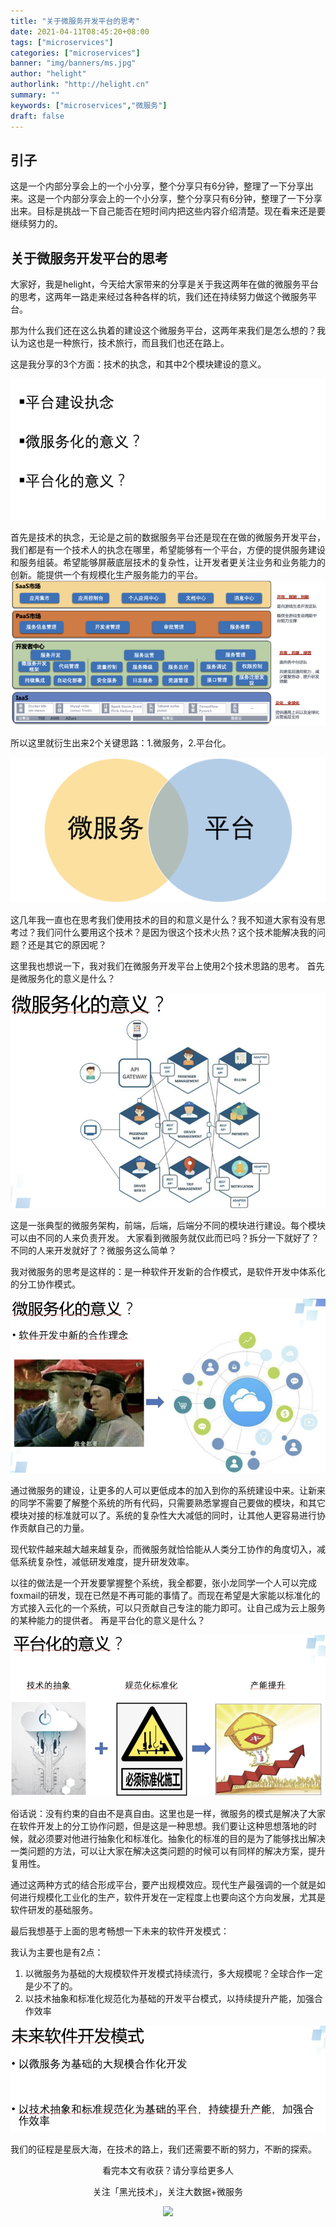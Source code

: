 ```yaml
---
title: "关于微服务开发平台的思考"
date: 2021-04-11T08:45:20+08:00
tags: ["microservices"]
categories: ["microservices"]
banner: "img/banners/ms.jpg"
author: "helight"
authorlink: "http://helight.cn"
summary: ""
keywords: ["microservices","微服务"]
draft: false
---
```


## 引子

这是一个内部分享会上的一个小分享，整个分享只有6分钟，整理了一下分享出来。这是一个内部分享会上的一个小分享，整个分享只有6分钟，整理了一下分享出来。目标是挑战一下自己能否在短时间内把这些内容介绍清楚。现在看来还是要继续努力的。

## 关于微服务开发平台的思考
大家好，我是helight，今天给大家带来的分享是关于我这两年在做的微服务平台的思考，这两年一路走来经过各种各样的坑，我们还在持续努力做这个微服务平台。

那为什么我们还在这么执着的建设这个微服务平台，这两年来我们是怎么想的？我认为这也是一种旅行，技术旅行，而且我们也还在路上。

这是我分享的3个方面：技术的执念，和其中2个模块建设的意义。

![](imgs/1.png)

首先是技术的执念，无论是之前的数据服务平台还是现在在做的微服务开发平台，我们都是有一个技术人的执念在哪里，希望能够有一个平台，方便的提供服务建设和服务组装。希望能够屏蔽底层技术的复杂性，让开发者更关注业务和业务能力的创新。能提供一个有规模化生产服务能力的平台。
![](imgs/2.png)

所以这里就衍生出来2个关键思路：1.微服务，2.平台化。

![](imgs/3.png)

这几年我一直也在思考我们使用技术的目的和意义是什么？我不知道大家有没有思考过？我们问什么要用这个技术？是因为很这个技术火热？这个技术能解决我的问题？还是其它的原因呢？

这里我也想说一下，我对我们在微服务开发平台上使用2个技术思路的思考。
首先是微服务化的意义是什么？

![](imgs/4.png)

这是一张典型的微服务架构，前端，后端，后端分不同的模块进行建设。每个模块可以由不同的人来负责开发。
大家看到微服务就仅此而已吗？拆分一下就好了？不同的人来开发就好了？微服务这么简单？

我对微服务的思考是这样的：是一种软件开发新的合作模式，是软件开发中体系化的分工协作模式。

![](imgs/5.png)

通过微服务的建设，让更多的人可以更低成本的加入到你的系统建设中来。让新来的同学不需要了解整个系统的所有代码，只需要熟悉掌握自己要做的模块，和其它模块对接的标准就可以了。系统的复杂性大大减低的同时，让其他人更容易进行协作贡献自己的力量。

现代软件越来越大越来越复杂，而微服务就恰恰能从人类分工协作的角度切入，减低系统复杂性，减低研发难度，提升研发效率。

以往的做法是一个开发要掌握整个系统，我全都要，张小龙同学一个人可以完成foxmail的研发，现在已然是不再可能的事情了。而现在希望是大家能以标准化的方式接入云化的一个系统，可以只贡献自己专注的能力即可。让自己成为云上服务的某种能力的提供者。
再是平台化的意义是什么？

![](imgs/6.png)

俗话说：没有约束的自由不是真自由。这里也是一样，微服务的模式是解决了大家在软件开发上的分工协作问题，但是这是一种思想。我们要让这种思想落地的时候，就必须要对他进行抽象化和标准化。抽象化的标准的目的是为了能够找出解决一类问题的方法，可以让大家在解决这类问题的时候可以有同样的解决方案，提升复用性。

通过这两种方式的结合形成平台，要产出规模效应。现代生产最强调的一个就是如何进行规模化工业化的生产，软件开发在一定程度上也要向这个方向发展，尤其是软件研发的基础服务。

最后我想基于上面的思考畅想一下未来的软件开发模式：

我认为主要也是有2点：
1. 以微服务为基础的大规模软件开发模式持续流行，多大规模呢？全球合作一定是少不了的。
2. 以技术抽象和标准化规范化为基础的开发平台模式，以持续提升产能，加强合作效率

![](imgs/7.png)

我们的征程是星辰大海，在技术的路上，我们还需要不断的努力，不断的探索。

<center>
看完本文有收获？请分享给更多人

关注「黑光技术」，关注大数据+微服务

![](/img/qrcode_helight_tech.jpg)
</center>